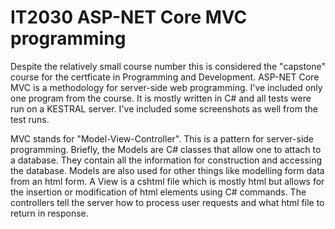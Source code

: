 # IT2030 ASP-NET Core MVC programming

Despite the relatively small course number this is considered the "capstone" course for the certficate in Programming and Development.  ASP-NET Core MVC is a methodology for server-side web programming.  I've included only one program from the course.  It is mostly written in C# and all tests were run on a KESTRAL server.  I've included some screenshots as well from the test runs.

MVC stands for "Model-View-Controller".  This is a pattern for server-side programming.  Briefly, the Models are C# classes that allow one to attach to a database.  They contain all the information for construction and accessing the database.  Models are also used for other things like modelling form data from an html form.  A View is a cshtml file which is mostly html but allows for the insertion or modification of html elements using C# commands.  The controllers tell the server how to process user requests and what html file to return in response.

